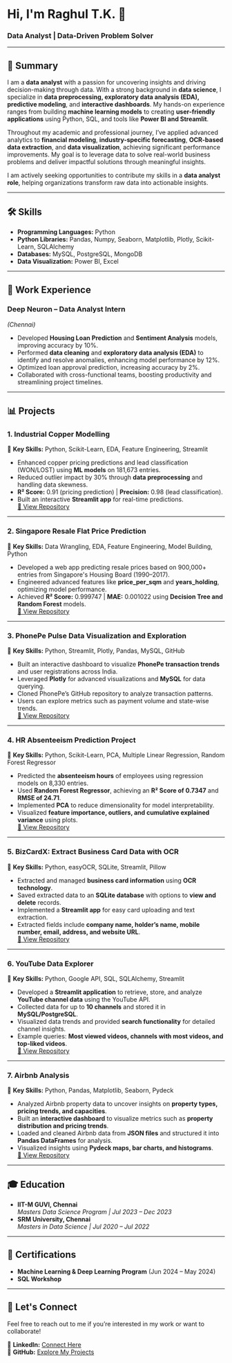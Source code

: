 # Hi, I'm Raghul T.K. 👋  
### Data Analyst | Data-Driven Problem Solver  

---

## 📝 **Summary**  
I am a **data analyst** with a passion for uncovering insights and driving decision-making through data. With a strong background in **data science**, I specialize in **data preprocessing, exploratory data analysis (EDA), predictive modeling**, and **interactive dashboards**. My hands-on experience ranges from building **machine learning models** to creating **user-friendly applications** using Python, SQL, and tools like **Power BI and Streamlit**.  

Throughout my academic and professional journey, I’ve applied advanced analytics to **financial modeling**, **industry-specific forecasting**, **OCR-based data extraction**, and **data visualization**, achieving significant performance improvements. My goal is to leverage data to solve real-world business problems and deliver impactful solutions through meaningful insights.  

I am actively seeking opportunities to contribute my skills in a **data analyst role**, helping organizations transform raw data into actionable insights.

---

## 🛠 **Skills**

- **Programming Languages:** Python  
- **Python Libraries:** Pandas, Numpy, Seaborn, Matplotlib, Plotly, Scikit-Learn, SQLAlchemy  
- **Databases:** MySQL, PostgreSQL, MongoDB  
- **Data Visualization:** Power BI, Excel  

---

## 💼 **Work Experience**

### **Deep Neuron – Data Analyst Intern**  
_(Chennai)_  
- Developed **Housing Loan Prediction** and **Sentiment Analysis** models, improving accuracy by 10%.  
- Performed **data cleaning** and **exploratory data analysis (EDA)** to identify and resolve anomalies, enhancing model performance by 12%.  
- Optimized loan approval prediction, increasing accuracy by 2%.  
- Collaborated with cross-functional teams, boosting productivity and streamlining project timelines.

---

## 📊 **Projects**

### **1. Industrial Copper Modelling**  
🔑 **Key Skills:** Python, Scikit-Learn, EDA, Feature Engineering, Streamlit  
- Enhanced copper pricing predictions and lead classification (WON/LOST) using **ML models** on 181,673 entries.  
- Reduced outlier impact by 30% through **data preprocessing** and handling data skewness.  
- **R² Score:** 0.91 (pricing prediction) | **Precision:** 0.98 (lead classification).  
- Built an interactive **Streamlit app** for real-time predictions.  
[📂 View Repository](https://github.com/tkraghul/Industrial-Copper-Modelling-)  

---

### **2. Singapore Resale Flat Price Prediction**  
🔑 **Key Skills:** Data Wrangling, EDA, Feature Engineering, Model Building, Python  
- Developed a web app predicting resale prices based on 900,000+ entries from Singapore's Housing Board (1990–2017).  
- Engineered advanced features like **price_per_sqm** and **years_holding**, optimizing model performance.  
- Achieved **R² Score:** 0.999747 | **MAE:** 0.001022 using **Decision Tree and Random Forest** models.  
[📂 View Repository](https://github.com/tkraghul/Singapore_Flat_Sales_Predictor)

---

### **3. PhonePe Pulse Data Visualization and Exploration**  
🔑 **Key Skills:** Python, Streamlit, Plotly, Pandas, MySQL, GitHub  
- Built an interactive dashboard to visualize **PhonePe transaction trends** and user registrations across India.  
- Leveraged **Plotly** for advanced visualizations and **MySQL** for data querying.  
- Cloned PhonePe’s GitHub repository to analyze transaction patterns.  
- Users can explore metrics such as payment volume and state-wise trends.  
[📂 View Repository](https://github.com/tkraghul/PhonePe-Pulse-Interactive-Data-Insights-and-Visualization)

---

### **4. HR Absenteeism Prediction Project**  
🔑 **Key Skills:** Python, Scikit-Learn, PCA, Multiple Linear Regression, Random Forest Regressor  
- Predicted the **absenteeism hours** of employees using regression models on 8,330 entries.  
- Used **Random Forest Regressor**, achieving an **R² Score of 0.7347** and **RMSE of 24.71**.  
- Implemented **PCA** to reduce dimensionality for model interpretability.  
- Visualized **feature importance, outliers, and cumulative explained variance** using plots.  
[📂 View Repository](https://github.com/tkraghul/HR_Absence_Forecast)

---

### **5. BizCardX: Extract Business Card Data with OCR**  
🔑 **Key Skills:** Python, easyOCR, SQLite, Streamlit, Pillow  
- Extracted and managed **business card information** using **OCR technology**.  
- Saved extracted data to an **SQLite database** with options to **view and delete** records.  
- Implemented a **Streamlit app** for easy card uploading and text extraction.  
- Extracted fields include **company name, holder’s name, mobile number, email, address, and website URL**.  
[📂 View Repository](https://github.com/tkraghul/BizCard-Application-Extract-Information-from-Image-to-Text)

---

### **6. YouTube Data Explorer**  
🔑 **Key Skills:** Python, Google API, SQL, SQLAlchemy, Streamlit  
- Developed a **Streamlit application** to retrieve, store, and analyze **YouTube channel data** using the YouTube API.  
- Collected data for up to **10 channels** and stored it in **MySQL/PostgreSQL**.  
- Visualized data trends and provided **search functionality** for detailed channel insights.  
- Example queries: **Most viewed videos, channels with most videos, and top-liked videos**.  
[📂 View Repository](https://github.com/tkraghul/Youtube-Data-Harvesting)

---

### **7. Airbnb Analysis**  
🔑 **Key Skills:** Python, Pandas, Matplotlib, Seaborn, Pydeck  
- Analyzed Airbnb property data to uncover insights on **property types, pricing trends, and capacities**.  
- Built an **interactive dashboard** to visualize metrics such as **property distribution and pricing trends**.  
- Loaded and cleaned Airbnb data from **JSON files** and structured it into **Pandas DataFrames** for analysis.  
- Visualized insights using **Pydeck maps, bar charts, and histograms**.  
[📂 View Repository](https://github.com/tkraghul/AirBnb_Analysis)

---

## 🎓 **Education**

- **IIT-M GUVI, Chennai**  
  _Masters Data Science Program | Jul 2023 – Dec 2023_  
- **SRM University, Chennai**  
  _Masters in Data Science | Jul 2020 – Jul 2022_

---

## 📜 **Certifications**

- **Machine Learning & Deep Learning Program** (Jun 2024 – May 2024)  
- **SQL Workshop**

---

## 🚀 **Let's Connect**

Feel free to reach out to me if you’re interested in my work or want to collaborate!

🔗 **LinkedIn:** [Connect Here](https://www.linkedin.com/in/raghul-tk/)  
🔗 **GitHub:** [Explore My Projects](https://github.com/tkraghul)
